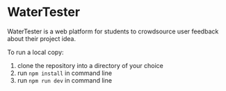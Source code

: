# WaterTester 
WaterTester is a web platform for students to crowdsource user feedback about their project idea. 

To run a local copy:
1. clone the repository into a directory of your choice
2. run ``` npm install ``` in command line
3. run ``` npm run dev ``` in command line 
